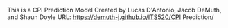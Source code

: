 This is a CPI Prediction Model Created by Lucas D'Antonio, Jacob DeMuth, and Shaun Doyle
URL: https://demuth-j.github.io/ITS520/CPI Prediction/
